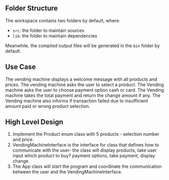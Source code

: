 ## Folder Structure

The workspace contains two folders by default, where:

- `src`: the folder to maintain sources
- `lib`: the folder to maintain dependencies

Meanwhile, the compiled output files will be generated in the `bin` folder by default.

## Use Case

The vending machine displays a welcome message with all products and prices.
The vending machine asks the user to select a product.
The Vending machine asks the user to choose payment option cash or card.
The Vending machine takes the total payment and return the change amount if any.
The Vending machine also informs if transaction failed due to insufficient amount paid or wrong product selection.

## High Level Design

1. Implement the Product enum class with 5 products - selection number and price.
2. VendingMachineInterface is the interface for class that defines how to communicate with the user- the class will display products, take user input which product to buy? payment options, take payment, display change.
3. The App class will start the program and coordinate the communication between the user and the VendingMachineInterface.